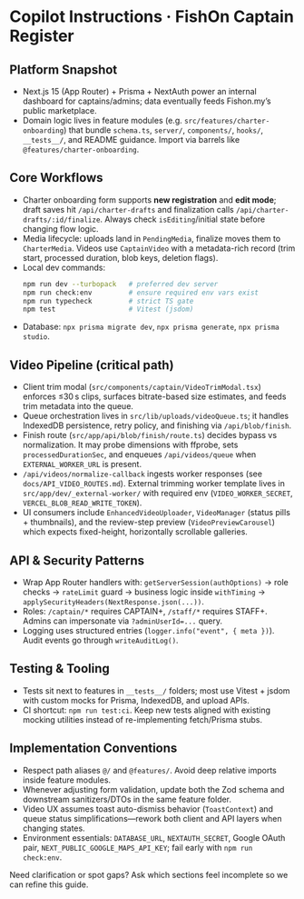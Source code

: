 # Copilot Instructions · FishOn Captain Register

## Platform Snapshot

- Next.js 15 (App Router) + Prisma + NextAuth power an internal dashboard for captains/admins; data eventually feeds Fishon.my’s public marketplace.
- Domain logic lives in feature modules (e.g. `src/features/charter-onboarding`) that bundle `schema.ts`, `server/`, `components/`, `hooks/`, `__tests__/`, and README guidance. Import via barrels like `@features/charter-onboarding`.

## Core Workflows

- Charter onboarding form supports **new registration** and **edit mode**; draft saves hit `/api/charter-drafts` and finalization calls `/api/charter-drafts/:id/finalize`. Always check `isEditing`/initial state before changing flow logic.
- Media lifecycle: uploads land in `PendingMedia`, finalize moves them to `CharterMedia`. Videos use `CaptainVideo` with a metadata-rich record (trim start, processed duration, blob keys, deletion flags).
- Local dev commands:
  ```bash
  npm run dev --turbopack   # preferred dev server
  npm run check:env         # ensure required env vars exist
  npm run typecheck         # strict TS gate
  npm test                  # Vitest (jsdom)
  ```
- Database: `npx prisma migrate dev`, `npx prisma generate`, `npx prisma studio`.

## Video Pipeline (critical path)

- Client trim modal (`src/components/captain/VideoTrimModal.tsx`) enforces ≤30 s clips, surfaces bitrate-based size estimates, and feeds trim metadata into the queue.
- Queue orchestration lives in `src/lib/uploads/videoQueue.ts`; it handles IndexedDB persistence, retry policy, and finishing via `/api/blob/finish`.
- Finish route (`src/app/api/blob/finish/route.ts`) decides bypass vs normalization. It may probe dimensions with ffprobe, sets `processedDurationSec`, and enqueues `/api/videos/queue` when `EXTERNAL_WORKER_URL` is present.
- `/api/videos/normalize-callback` ingests worker responses (see `docs/API_VIDEO_ROUTES.md`). External trimming worker template lives in `src/app/dev/_external-worker/` with required env (`VIDEO_WORKER_SECRET`, `VERCEL_BLOB_READ_WRITE_TOKEN`).
- UI consumers include `EnhancedVideoUploader`, `VideoManager` (status pills + thumbnails), and the review-step preview (`VideoPreviewCarousel`) which expects fixed-height, horizontally scrollable galleries.

## API & Security Patterns

- Wrap App Router handlers with: `getServerSession(authOptions)` → role checks → `rateLimit` guard → business logic inside `withTiming` → `applySecurityHeaders(NextResponse.json(...))`.
- Roles: `/captain/*` requires CAPTAIN+, `/staff/*` requires STAFF+. Admins can impersonate via `?adminUserId=...` query.
- Logging uses structured entries (`logger.info("event", { meta })`). Audit events go through `writeAuditLog()`.

## Testing & Tooling

- Tests sit next to features in `__tests__/` folders; most use Vitest + jsdom with custom mocks for Prisma, IndexedDB, and upload APIs.
- CI shortcut: `npm run test:ci`. Keep new tests aligned with existing mocking utilities instead of re-implementing fetch/Prisma stubs.

## Implementation Conventions

- Respect path aliases `@/` and `@features/`. Avoid deep relative imports inside feature modules.
- Whenever adjusting form validation, update both the Zod schema and downstream sanitizers/DTOs in the same feature folder.
- Video UX assumes toast auto-dismiss behavior (`ToastContext`) and queue status simplifications—rework both client and API layers when changing states.
- Environment essentials: `DATABASE_URL`, `NEXTAUTH_SECRET`, Google OAuth pair, `NEXT_PUBLIC_GOOGLE_MAPS_API_KEY`; fail early with `npm run check:env`.

Need clarification or spot gaps? Ask which sections feel incomplete so we can refine this guide.
